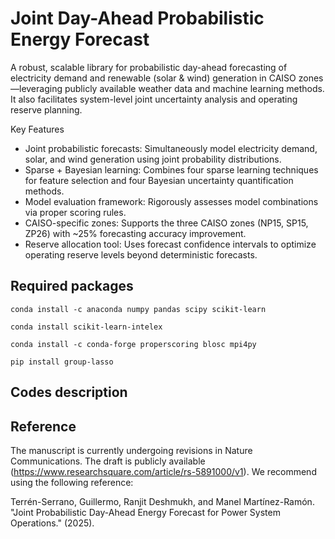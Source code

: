 # Joint Day-Ahead Probabilistic Energy Forecast

A robust, scalable library for probabilistic day-ahead forecasting of electricity demand and renewable (solar & wind) generation in CAISO zones—leveraging publicly available weather data and machine learning methods. It also facilitates system-level joint uncertainty analysis and operating reserve planning.

Key Features
* Joint probabilistic forecasts: Simultaneously model electricity demand, solar, and wind generation using joint probability distributions.
* Sparse + Bayesian learning: Combines four sparse learning techniques for feature selection and four Bayesian uncertainty quantification methods.
* Model evaluation framework: Rigorously assesses model combinations via proper scoring rules.
* CAISO-specific zones: Supports the three CAISO zones (NP15, SP15, ZP26) with ~25% forecasting accuracy improvement.
* Reserve allocation tool: Uses forecast confidence intervals to optimize operating reserve levels beyond deterministic forecasts.

## Required packages

``conda install -c anaconda numpy pandas scipy scikit-learn`` 

``conda install scikit-learn-intelex``

``conda install -c conda-forge properscoring blosc mpi4py``

``pip install group-lasso``

## Codes description


## Reference

The manuscript is currently undergoing revisions in Nature Communications. The draft is publicly available (https://www.researchsquare.com/article/rs-5891000/v1). We recommend using the following reference:

Terrén-Serrano, Guillermo, Ranjit Deshmukh, and Manel Martínez-Ramón. "Joint Probabilistic Day-Ahead Energy Forecast for Power System Operations." (2025).


